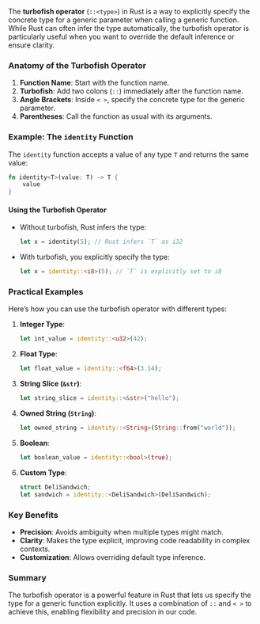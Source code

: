 The **turbofish operator** (`::<type>`) in Rust is a way to explicitly specify the concrete type for a generic parameter when calling a generic function. While Rust can often infer the type automatically, the turbofish operator is particularly useful when you want to override the default inference or ensure clarity.

### Anatomy of the Turbofish Operator
1. **Function Name**: Start with the function name.
2. **Turbofish**: Add two colons (`::`) immediately after the function name.
3. **Angle Brackets**: Inside `< >`, specify the concrete type for the generic parameter.
4. **Parentheses**: Call the function as usual with its arguments.

### Example: The `identity` Function
The `identity` function accepts a value of any type `T` and returns the same value:
```rust
fn identity<T>(value: T) -> T {
    value
}
```

#### Using the Turbofish Operator
- Without turbofish, Rust infers the type:
  ```rust
  let x = identity(5); // Rust infers `T` as i32
  ```

- With turbofish, you explicitly specify the type:
  ```rust
  let x = identity::<i8>(5); // `T` is explicitly set to i8
  ```

### Practical Examples
Here’s how you can use the turbofish operator with different types:

1. **Integer Type**:
   ```rust
   let int_value = identity::<u32>(42);
   ```

2. **Float Type**:
   ```rust
   let float_value = identity::<f64>(3.14);
   ```

3. **String Slice (`&str`)**:
   ```rust
   let string_slice = identity::<&str>("hello");
   ```

4. **Owned String (`String`)**:
   ```rust
   let owned_string = identity::<String>(String::from("world"));
   ```

5. **Boolean**:
   ```rust
   let boolean_value = identity::<bool>(true);
   ```

6. **Custom Type**:
   ```rust
   struct DeliSandwich;
   let sandwich = identity::<DeliSandwich>(DeliSandwich);
   ```

### Key Benefits
- **Precision**: Avoids ambiguity when multiple types might match.
- **Clarity**: Makes the type explicit, improving code readability in complex contexts.
- **Customization**: Allows overriding default type inference.

### Summary
The turbofish operator is a powerful feature in Rust that lets us specify the type for a generic function explicitly. It uses a combination of `::` and `< >` to achieve this, enabling flexibility and precision in our code.

